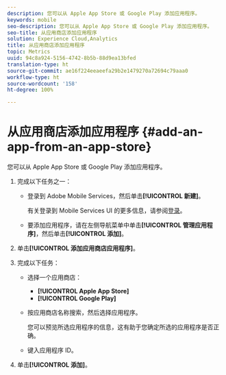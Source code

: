 ```yaml
---
description: 您可以从 Apple App Store 或 Google Play 添加应用程序。
keywords: mobile
seo-description: 您可以从 Apple App Store 或 Google Play 添加应用程序。
seo-title: 从应用商店添加应用程序
solution: Experience Cloud,Analytics
title: 从应用商店添加应用程序
topic: Metrics
uuid: 94c8a924-5156-4742-8b5b-88d9ea13bfed
translation-type: ht
source-git-commit: ae16f224eeaeefa29b2e1479270a72694c79aaa0
workflow-type: ht
source-wordcount: '158'
ht-degree: 100%

---
```



# 从应用商店添加应用程序 {#add-an-app-from-an-app-store}

您可以从 Apple App Store 或 Google Play 添加应用程序。

1. 完成以下任务之一：

   * 登录到 Adobe Mobile Services，然后单击&#x200B;**[!UICONTROL 新建]**。

      有关登录到 Mobile Services UI 的更多信息，请参阅[登录](/help/using/gs/gs-signin.md)。

   * 要添加应用程序，请在左侧导航菜单中单击&#x200B;**[!UICONTROL 管理应用程序]**，然后单击&#x200B;**[!UICONTROL 添加]**。

1. 单击&#x200B;**[!UICONTROL 添加应用商店应用程序]**。
1. 完成以下任务：

   * 选择一个应用商店：
      * **[!UICONTROL Apple App Store]**
      * **[!UICONTROL Google Play]**
   * 按应用商店名称搜索，然后选择应用程序。

      您可以预览所选应用程序的信息，这有助于您确定所选的应用程序是否正确。

   * 键入应用程序 ID。


1. 单击&#x200B;**[!UICONTROL 添加]**。